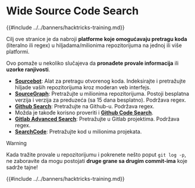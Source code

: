 # Wide Source Code Search

{{#include ../../banners/hacktricks-training.md}}

Cilj ove stranice je da nabroji **platforme koje omogućavaju pretragu koda** (literalno ili regex) u hiljadama/milionima repozitorijuma na jednoj ili više platformi.

Ovo pomaže u nekoliko slučajeva da **pronađete provale informacija** ili **uzorke ranjivosti**.

- [**Sourcebot**](https://www.sourcebot.dev/): Alat za pretragu otvorenog koda. Indeksirajte i pretražujte hiljade vaših repozitorijuma kroz moderan veb interfejs.
- [**SourceGraph**](https://sourcegraph.com/search): Pretražujte u milionima repozitorijuma. Postoji besplatna verzija i verzija za preduzeća (sa 15 dana besplatno). Podržava regex.
- [**Github Search**](https://github.com/search): Pretražujte na Github-u. Podržava regex.
- Možda je takođe korisno proveriti i [**Github Code Search**](https://cs.github.com/).
- [**Gitlab Advanced Search**](https://docs.gitlab.com/ee/user/search/advanced_search.html): Pretražujte u Gitlab projektima. Podržava regex.
- [**SearchCode**](https://searchcode.com/): Pretražujte kod u milionima projekata.

> [!WARNING]
> Kada tražite provale u repozitorijumu i pokrenete nešto poput `git log -p`, ne zaboravite da mogu postojati **druge grane sa drugim commit-ima** koje sadrže tajne!

{{#include ../../banners/hacktricks-training.md}}
